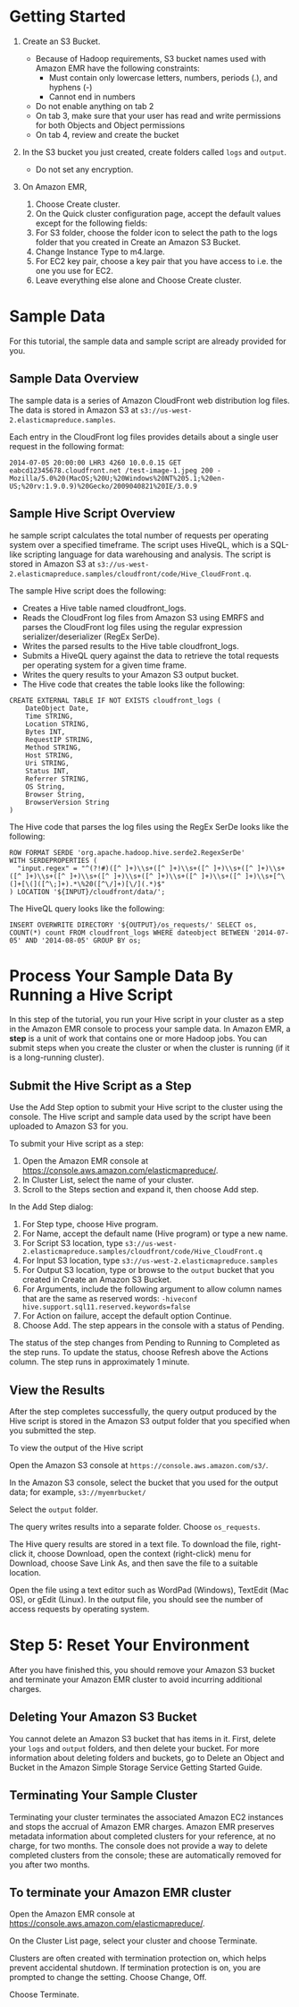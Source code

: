 # Getting Started

1. Create an S3 Bucket.

   - Because of Hadoop requirements, S3 bucket names used with Amazon EMR have the following constraints:
      - Must contain only lowercase letters, numbers, periods (.), and hyphens (-)
      - Cannot end in numbers
   - Do not enable anything on tab 2
   - On tab 3, make sure that your user has read and write permissions for both Objects and Object permissions
   - On tab 4, review and create the bucket
2. In the S3 bucket you just created, create folders called `logs` and `output`.
   - Do not set any encryption.
3. On Amazon EMR,
   1. Choose Create cluster.
   1. On the Quick cluster configuration page, accept the default values except for the following fields:
   1. For S3 folder, choose the folder icon to select the path to the logs folder that you created in Create an Amazon S3 Bucket.
   1. Change Instance Type to m4.large.
   1. For EC2 key pair, choose a key pair that you have access to i.e. the one you use for EC2.
   1. Leave everything else alone and Choose Create cluster.

# Sample Data

For this tutorial, the sample data and sample script are already provided for you.

## Sample Data Overview

The sample data is a series of Amazon CloudFront web distribution log files. The data is stored in Amazon S3 at `s3://us-west-2.elasticmapreduce.samples`.

Each entry in the CloudFront log files provides details about a single user request in the following format:

```
2014-07-05 20:00:00 LHR3 4260 10.0.0.15 GET eabcd12345678.cloudfront.net /test-image-1.jpeg 200 - Mozilla/5.0%20(MacOS;%20U;%20Windows%20NT%205.1;%20en-US;%20rv:1.9.0.9)%20Gecko/2009040821%20IE/3.0.9
```

## Sample Hive Script Overview

he sample script calculates the total number of requests per operating system over a specified timeframe. The script uses HiveQL, which is a SQL-like scripting language for data warehousing and analysis. The script is stored in Amazon S3 at `s3://us-west-2.elasticmapreduce.samples/cloudfront/code/Hive_CloudFront.q`.

The sample Hive script does the following:

- Creates a Hive table named cloudfront_logs.
- Reads the CloudFront log files from Amazon S3 using EMRFS and parses the CloudFront log files using the regular expression serializer/deserializer (RegEx SerDe).
- Writes the parsed results to the Hive table cloudfront_logs.
- Submits a HiveQL query against the data to retrieve the total requests per operating system for a given time frame.
- Writes the query results to your Amazon S3 output bucket.
- The Hive code that creates the table looks like the following:

```
CREATE EXTERNAL TABLE IF NOT EXISTS cloudfront_logs ( 
    DateObject Date, 
    Time STRING, 
    Location STRING, 
    Bytes INT, 
    RequestIP STRING, 
    Method STRING, 
    Host STRING, 
    Uri STRING, 
    Status INT, 
    Referrer STRING, 
    OS String, 
    Browser String, 
    BrowserVersion String 
)
```

The Hive code that parses the log files using the RegEx SerDe looks like the following:

```
ROW FORMAT SERDE 'org.apache.hadoop.hive.serde2.RegexSerDe' 
WITH SERDEPROPERTIES ( 
  "input.regex" = "^(?!#)([^ ]+)\\s+([^ ]+)\\s+([^ ]+)\\s+([^ ]+)\\s+([^ ]+)\\s+([^ ]+)\\s+([^ ]+)\\s+([^ ]+)\\s+([^ ]+)\\s+([^ ]+)\\s+[^\(]+[\(]([^\;]+).*\%20([^\/]+)[\/](.*)$"
) LOCATION '${INPUT}/cloudfront/data/';
```

The HiveQL query looks like the following:

```
INSERT OVERWRITE DIRECTORY '${OUTPUT}/os_requests/' SELECT os, COUNT(*) count FROM cloudfront_logs WHERE dateobject BETWEEN '2014-07-05' AND '2014-08-05' GROUP BY os;
```

# Process Your Sample Data By Running a Hive Script

In this step of the tutorial, you run your Hive script in your cluster as a step in the Amazon EMR console to process your sample data. In Amazon EMR, a **step** is a unit of work that contains one or more Hadoop jobs. You can submit steps when you create the cluster or when the cluster is running (if it is a long-running cluster).

## Submit the Hive Script as a Step

Use the Add Step option to submit your Hive script to the cluster using the console. The Hive script and sample data used by the script have been uploaded to Amazon S3 for you.

To submit your Hive script as a step:
1. Open the Amazon EMR console at https://console.aws.amazon.com/elasticmapreduce/.
1. In Cluster List, select the name of your cluster.
1. Scroll to the Steps section and expand it, then choose Add step.

In the Add Step dialog:

1. For Step type, choose Hive program.
1. For Name, accept the default name (Hive program) or type a new name.
1. For Script S3 location, type `s3://us-west-2.elasticmapreduce.samples/cloudfront/code/Hive_CloudFront.q`
1. For Input S3 location, type `s3://us-west-2.elasticmapreduce.samples`
1. For Output S3 location, type or browse to the `output` bucket that you created in Create an Amazon S3 Bucket.
1. For Arguments, include the following argument to allow column names that are the same as reserved words: `-hiveconf hive.support.sql11.reserved.keywords=false`
1. For Action on failure, accept the default option Continue.
1. Choose Add. The step appears in the console with a status of Pending.

The status of the step changes from Pending to Running to Completed as the step runs. To update the status, choose Refresh above the Actions column. The step runs in approximately 1 minute.

## View the Results

After the step completes successfully, the query output produced by the Hive script is stored in the Amazon S3 output folder that you specified when you submitted the step.

To view the output of the Hive script

Open the Amazon S3 console at `https://console.aws.amazon.com/s3/`.

In the Amazon S3 console, select the bucket that you used for the output data; for example, `s3://myemrbucket/`

Select the `output` folder.

The query writes results into a separate folder. Choose `os_requests`.

The Hive query results are stored in a text file. To download the file, right-click it, choose Download, open the context (right-click) menu for Download, choose Save Link As, and then save the file to a suitable location.

Open the file using a text editor such as WordPad (Windows), TextEdit (Mac OS), or gEdit (Linux). In the output file, you should see the number of access requests by operating system.

# Step 5: Reset Your Environment

After you have finished this, you should remove your Amazon S3 bucket and terminate your Amazon EMR cluster to avoid incurring additional charges.

## Deleting Your Amazon S3 Bucket

You cannot delete an Amazon S3 bucket that has items in it. First, delete your `logs` and `output` folders, and then delete your bucket. For more information about deleting folders and buckets, go to Delete an Object and Bucket in the Amazon Simple Storage Service Getting Started Guide.

## Terminating Your Sample Cluster

Terminating your cluster terminates the associated Amazon EC2 instances and stops the accrual of Amazon EMR charges. Amazon EMR preserves metadata information about completed clusters for your reference, at no charge, for two months. The console does not provide a way to delete completed clusters from the console; these are automatically removed for you after two months.

## To terminate your Amazon EMR cluster

Open the Amazon EMR console at https://console.aws.amazon.com/elasticmapreduce/.

On the Cluster List page, select your cluster and choose Terminate.

Clusters are often created with termination protection on, which helps prevent accidental shutdown. If termination protection is on, you are prompted to change the setting. Choose Change, Off.

Choose Terminate.
